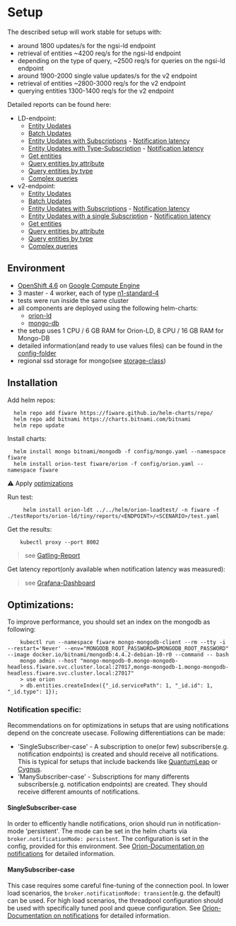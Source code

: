 # Setup

The described setup will work stable for setups with:
- around 1800 updates/s for the ngsi-ld endpoint 
- retrieval of entities ~4200 req/s for the ngsi-ld endpoint
- depending on the type of query, ~2500 req/s for queries on the ngsi-ld endpoint
- around 1900-2000 single value updates/s for the v2 endpoint
- retrieval of entities ~2800-3000 req/s for the v2 endpoint
- querying entities 1300-1400 req/s for the v2 endpoint


Detailed reports can be found here:
* LD-endpoint:
    * [Entity Updates](https://fiware.github.io/loadtest/testReports/orion-ld/tiny/reports/ld/EntityUpdateSimulation/gatling-report.html) 
    * [Batch Updates](https://fiware.github.io/loadtest/testReports/orion-ld/tiny/reports/ld/BatchUpdateSimulation/gatling-report.html) 
    * [Entity Updates with Subscriptions](https://fiware.github.io/loadtest/testReports/orion-ld/tiny/reports/ld/EntityUpdateWithSubscriptionSimulation/gatling-report.html) - [Notification latency](reports/ld/EntityUpdateWithSubscriptionSimulation/grafana-report.png)
    * [Entity Updates with Type-Subscription](https://fiware.github.io/loadtest/testReports/orion-ld/tiny/reports/ld/EntityUpdateWithTypeSubscriptionSimulation/gatling-report.html) - [Notification latency](reports/ld/EntityUpdateWithTypeSubscriptionSimulation/grafana-report.png)
    * [Get entities](https://fiware.github.io/loadtest/testReports/orion-ld/tiny/reports/ld/GetSingleEntitiesSimulation/gatling-report.html) 
    * [Query entities by attribute](https://fiware.github.io/loadtest/testReports/orion-ld/tiny/reports/ld/QueryEntitiesByAttributeSimulation/gatling-report.html) 
    * [Query entities by type](https://fiware.github.io/loadtest/testReports/orion-ld/tiny/reports/ld/QueryEntitiesByTypeSimulation/gatling-reports.html) 
    * [Complex queries](https://fiware.github.io/loadtest/testReports/orion-ld/tiny/reports/ld/ComplexQueryEntitiesByAttributeSimulation/gatling-report.html) 
* v2-endpoint:
    * [Entity Updates](https://fiware.github.io/loadtest/testReports/orion-ld/tiny/reports/v2/EntityUpdateSimulation/gatling-report.html) 
    * [Batch Updates](https://fiware.github.io/loadtest/testReports/orion-ld/tiny/reports/v2/BatchUpdateSimulation/gatling-report.html) 
    * [Entity Updates with Subscriptions](https://fiware.github.io/loadtest/testReports/orion-ld/tiny/reports/v2/EntityUpdateWithSubscriptionSimulation/gatling-report.html) - [Notification latency](reports/v2/EntityUpdateWithSubscriptionSimulation/grafana-report.png)
    * [Entity Updates with a single Subscription](https://fiware.github.io/loadtest/testReports/orion-ld/tiny/reports/v2/EntityUpdateWithSingleSubscriptionSimulation/gatling-report.html) - [Notification latency](reports/v2/EntityUpdateWithSingleSubscriptionSimulation/grafana-report.png)
    * [Get entities](https://fiware.github.io/loadtest/testReports/orion-ld/tiny/reports/v2/GetSingleEntitiesSimulation/gatling-report.html) 
    * [Query entities by attribute](https://fiware.github.io/loadtest/testReports/orion-ld/tiny/reports/v2/QueryEntitiesByAttributeSimulation/gatling-report.html) 
    * [Query entities by type](https://fiware.github.io/loadtest/testReports/orion-ld/tiny/reports/v2/QueryEntitiesByTypeSimulation/gatling-report.html) 
    * [Complex queries](https://fiware.github.io/loadtest/testReports/orion-ld/tiny/reports/v2/ComplexQueryEntitiesByAttributeSimulation/gatling-report.html) 
    


## Environment

- [OpenShift 4.6](https://docs.openshift.com/container-platform/4.6/welcome/index.html) on [Google Compute Engine](https://cloud.google.com/compute)
- 3 master - 4 worker, each of type [n1-standard-4](https://cloud.google.com/compute/docs/machine-types)
- tests were run inside the same cluster
- all components are deployed using the following helm-charts:
    - [orion-ld](https://github.com/FIWARE/helm-charts/tree/main/charts/orion)
    - [mongo-db](https://github.com/bitnami/charts/tree/master/bitnami/mongodb)
- the setup uses 1 CPU / 6 GB RAM for Orion-LD, 8 CPU / 16 GB RAM for Mongo-DB
- detailed information(and ready to use values files) can be found in the [config-folder](config)
- regional ssd storage for mongo(see [storage-class](config/storage-class.yaml))

## Installation

Add helm repos:
```
  helm repo add fiware https://fiware.github.io/helm-charts/repo/
  helm repo add bitnami https://charts.bitnami.com/bitnami
  helm repo update
```

Install charts:
```
  helm install mongo bitnami/mongodb -f config/mongo.yaml --namespace fiware
  helm install orion-test fiware/orion -f config/orion.yaml --namespace fiware
```

:warning: Apply [optimizations](#optimizations)

Run test:
```
     helm install orion-ldt ../../helm/orion-loadtest/ -n fiware -f ./testReports/orion-ld/tiny/reports/<ENDPOINT>/<SCENARIO>/test.yaml
```

Get the results:
```
    kubectl proxy --port 8002
```
> see [Gatling-Report](http://localhost:8002/api/v1/namespaces/fiware/services/orion-ldt-orion-loadtest:8080/proxy/)

Get latency report(only available when notification latency was measured):

> see [Grafana-Dashboard](http://localhost:8002/api/v1/namespaces/fiware/services/orion-ldt-grafana:80/proxy/d/3vb8BaYMk/latency-overview?orgId=1)

## Optimizations:
To improve performance, you should set an index on the mongodb as following:
```
    kubectl run --namespace fiware mongo-mongodb-client --rm --tty -i --restart='Never' --env="MONGODB_ROOT_PASSWORD=$MONGODB_ROOT_PASSWORD" --image docker.io/bitnami/mongodb:4.4.2-debian-10-r0 --command -- bash
    mongo admin --host "mongo-mongodb-0.mongo-mongodb-headless.fiware.svc.cluster.local:27017,mongo-mongodb-1.mongo-mongodb-headless.fiware.svc.cluster.local:27017"
    > use orion
    > db.entities.createIndex({"_id.servicePath": 1, "_id.id": 1, "_id.type": 1});
```

### Notification specific:
Recommendations on for optimizations in setups that are using notifications depend on the concreate usecase. Following differentiations can be 
made:
* 'SingleSubscriber-case' - A subscription to one(or few) subscribers(e.g. notification endpoints) is created and should receive all notifications. This is typical for 
    setups that include backends like [QuantumLeap](https://quantumleap.readthedocs.io/en/latest/) or [Cygnus](https://github.com/telefonicaid/fiware-cygnus).
* 'ManySubscriber-case' - Subscriptions for many differents subscribers(e.g. notification endpoints) are created. They should receive different amounts of 
    notifications.

#### SingleSubscriber-case
In order to efficently handle notifications, orion should run in notification-mode 'persistent'. The mode can be set in the helm charts 
via `broker.notificationMode: persistent`. The configuration is set in the config, provided for this environment. 
See [Orion-Documentation on notifications](https://github.com/telefonicaid/fiware-orion-ld/blob/master/doc/manuals/admin/perf_tuning.md#notification-modes-and-performance)
for detailed information.

#### ManySubscriber-case
This case requires some careful fine-tuning of the connection pool. In lower load scenarios, the `broker.notificationMode: transient`(e.g. the default) 
can be used. For high load scenarios, the threadpool configuration should be used with specifically tuned pool and queue configuration.
See [Orion-Documentation on notifications](https://github.com/telefonicaid/fiware-orion-ld/blob/master/doc/manuals/admin/perf_tuning.md#notification-modes-and-performance)
for detailed information.


